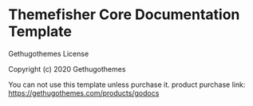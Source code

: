 # Themefisher Core Documentation Template

Gethugothemes License

Copyright (c) 2020 Gethugothemes

You can not use this template unless purchase it. product purchase link: https://gethugothemes.com/products/godocs
